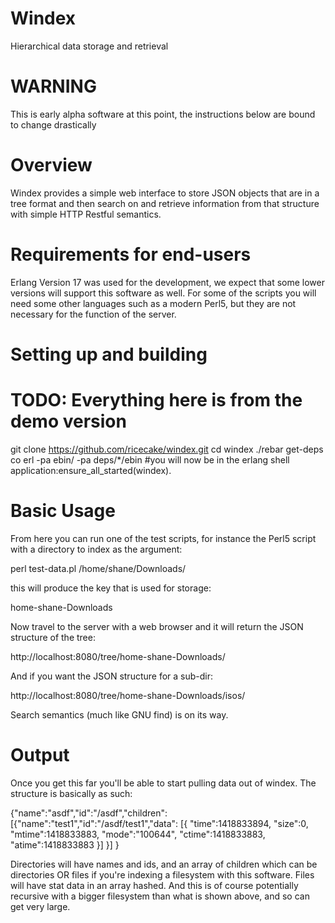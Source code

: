 Windex
======

Hierarchical data storage and retrieval

WARNING
=======

This is early alpha software at this point, the
instructions below are bound to change drastically

Overview
========

Windex provides a simple web interface to store JSON
objects that are in a tree format and then search on
and retrieve information from that structure with
simple HTTP Restful semantics.

Requirements for end-users
==========================

Erlang Version 17 was used for the development, we
expect that some lower versions will support this
software as well. For some of the scripts you will
need some other languages such as a modern Perl5,
but they are not necessary for the function of the
server.

Setting up and building
=======================

  # TODO: Everything here is from the demo version

  git clone https://github.com/ricecake/windex.git
  cd windex
  ./rebar get-deps co
  erl -pa ebin/ -pa deps/*/ebin
    #you will now be in the erlang shell
  application:ensure_all_started(windex).

Basic Usage
===========

From here you can run one of the test scripts, for
instance the Perl5 script with a directory to
index as the argument:

  perl test-data.pl /home/shane/Downloads/

this will produce the key that is used for storage:

  home-shane-Downloads

Now travel to the server with a web browser and it
will return the JSON structure of the tree:

  http://localhost:8080/tree/home-shane-Downloads/

And if you want the JSON structure for a sub-dir:

  http://localhost:8080/tree/home-shane-Downloads/isos/

Search semantics (much like GNU find) is on its way.

Output
======

Once you get this far you'll be able to start pulling
data out of windex. The structure is basically as such:

{"name":"asdf","id":"/asdf","children":
  [{"name":"test1","id":"/asdf/test1","data":
    [{
      "time":1418833894,
      "size":0,
      "mtime":1418833883,
      "mode":"100644",
      "ctime":1418833883,
      "atime":1418833883
    }]
  }]
}

Directories will have names and ids, and an array of children
which can be directories OR files if you're indexing a filesystem
with this software.
Files will have stat data in an array hashed. And this is of course
potentially recursive with a bigger filesystem than what is shown above,
and so can get very large.
